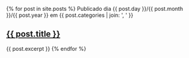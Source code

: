   <ul>
  {% for post in site.posts %}
      Publicado dia {{ post.day }}/{{ post.month }}/{{ post.year }} em {{ post.categories | join: ', ' }}
      <h2><a href="{{ site.baseurl }}{{ post.url }}">{{ post.title }}</a></h2>
      {{ post.excerpt }}
  {% endfor %}
  </ul>
